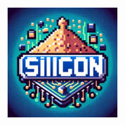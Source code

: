 <div align="center">

<br/>
<img src="logo.webp" alt="logo" width="250"/>

<h4>

</h4>


<br/>

</div>
